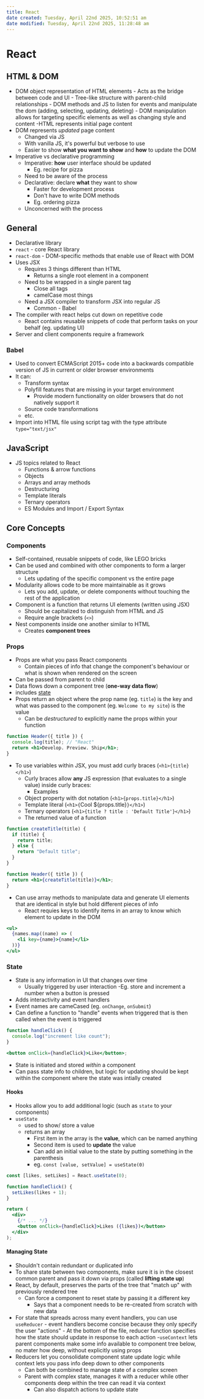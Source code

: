 ```yaml
---
title: React
date created: Tuesday, April 22nd 2025, 10:52:51 am
date modified: Tuesday, April 22nd 2025, 11:28:48 am
---
```


# React

## HTML & DOM

- DOM object representation of HTML elements - Acts as the bridge between code and UI - Tree-like structure with parent-child relationships - DOM methods and JS to listen for events and manipulate the dom (adding, selecting, updating, deleting) - DOM manipulation allows for targeting specific elements as well as changing style and content
  -HTML represents initial page content
- DOM represents _updated_ page content
  - Changed via JS
  - With vanilla JS, it's powerful but verbose to use
  - Easier to show **what you want to show** and **how** to update the DOM
- Imperative vs declarative programming
  - Imperative: **how** user interface should be updated
    - Eg. recipe for pizza
  - Need to be aware of the process
  - Declarative: declare **what** they want to show
    - Faster for development process
    - Don't have to write DOM methods
    - Eg. ordering pizza
  - Unconcerned with the process

## General

- Declarative library
- `react` - core React library
- `react-dom` - DOM-specific methods that enable use of React with DOM
- Uses JSX
  - Requires 3 things different than HTML
    - Returns a single root element in a component
  - Need to be wrapped in a single parent tag
    - Close all tags
    - camelCase most things
  - Need a JSX compiler to transform JSX into regular JS
    - Common - Babel
- The compiler with react helps cut down on repetitive code
  - React contains reusable snippets of code that perform tasks on your behalf (eg. updating UI)
- Server and client components require a framework

### Babel

- Used to convert ECMAScript 2015+ code into a backwards compatible version of JS in current or older browser environments
- It can:
  - Transform syntax
  - Polyfill features that are missing in your target environment
    - Provide modern functionality on older browsers that do not natively support it
  - Source code transformations
  - etc.
- Import into HTML file using script tag with the type attribute `type="text/jsx"`

## JavaScript

- JS topics related to React
  - Functions & arrow functions
  - Objects
  - Arrays and array methods
  - Destructuring
  - Template literals
  - Ternary operators
  - ES Modules and Import / Export Syntax

## Core Concepts

### Components

- Self-contained, reusable snippets of code, like LEGO bricks
- Can be used and combined with other components to form a larger structure
  - Lets updating of the specific component vs the entire page
- Modularity allows code to be more maintainable as it grows
  - Lets you add, update, or delete components without touching the rest of the application
- Component is a function that returns UI elements (written using JSX)
  - Should be capitalized to distinguish from HTML and JS
  - Require angle brackets (`<>`)
- Nest components inside one another similar to HTML
  - Creates **component trees**

### Props

- Props are what you pass React components
  - Contain pieces of info that change the component's behaviour or what is shown when rendered on the screen
- Can be passed from parent to child
- Data flows down a component tree (**one-way data flow**)
- includes [state](#state)
- Props return an object where the prop name (eg. `title`) is the key and what was passed to the component (eg. `Welcome to my site`) is the value
  - Can be _destructured_ to explicitly name the props within your function

```jsx
function Header({ title }) {
  console.log(title); // "React"
  return <h1>Develop. Preview. Ship</h1>;
}
```

- To use variables within JSX, you must add curly braces (`<h1>{title}</h1>`)
  - Curly braces allow **any** JS expression (that evaluates to a single value) inside curly braces:
    - Examples
  - Object property with dot notation (`<h1>{props.title}</h1>`)
  - Template literal (`<h1>{`Cool ${props.title}`}</h1>`)
  - Ternary operators (`<h1>{title ? title : 'Default Title'}</h1>`)
  - The returned value of a function

```jsx
function createTitle(title) {
  if (title) {
    return title;
  } else {
    return "Default title";
  }
}

function Header({ title }) {
  return <h1>{createTitle(title)}</h1>;
}
```

- Can use array methods to manipulate data and generate UI elements that are identical in style but hold different pieces of info
  - React requies keys to identify items in an array to know which element to update in the DOM

```jsx
<ul>
  {names.map((name) => (
    <li key={name}>{name}</li>
  ))}
</ul>
```

### State

- State is any information in UI that changes over time
  - Usually triggered by user interaction
    -Eg. store and increment a number when a button is pressed
- Adds interactivity and event handlers
- Event names are cameCased (eg. `onChange`, `onSubmit`)
- Can define a function to "handle" events when triggered that is then called when the event is triggered

```jsx
function handleClick() {
  console.log("increment like count");
}

<button onClick={handleClick}>Like</button>;
```

- State is initiated and stored _within_ a component
- Can pass state info to children, but logic for updating should be kept within the component where the state was intially created

#### Hooks

- Hooks allow you to add additional logic (such as `state` to your components)
- `useState`
  - used to show/ store a value
  - returns an array
    - First item in the array is the **value**, which can be named anything
    - Second item is used to **update** the value
    - Can add an initial value to the state by putting something in the parenthesis
    - eg. `const [value, setValue] = useState(0)`

```jsx
const [likes, setLikes] = React.useState(0);

function handleClick() {
  setLikes(likes + 1);
}

return (
  <div>
    {/* ... */}
    <button onClick={handleClick}>Likes ({likes})</button>
  </div>
);
```

#### Managing State

- Shouldn't contain redundant or duplicated info
- To share state between two components, make sure it is in the closest common parent and pass it down via props (called **lifting state up**)
- React, by default, preserves the parts of the tree that "match up" with previously rendered tree
  - Can force a component to reset state by passing it a different key
    - Says that a component needs to be re-created from scratch with new data
- For state that spreads across many event handlers, you can use `useReducer` - event handlers become concise because they only specify the user "actions" - At the bottom of the file, reducer function specifies how the state should update in response to each action -`useContext` lets parent components make some info available to component tree below, no mater how deep, without explicitly using props
- Reducers let you consolidate component state update logic while context lets you pass info deep down to other components
  - Can both be combined to manage state of a complex screen
  - Parent with complex state, manages it with a reducer while other components deep within the tree can read it via context
    - Can also dispatch actions to update state
